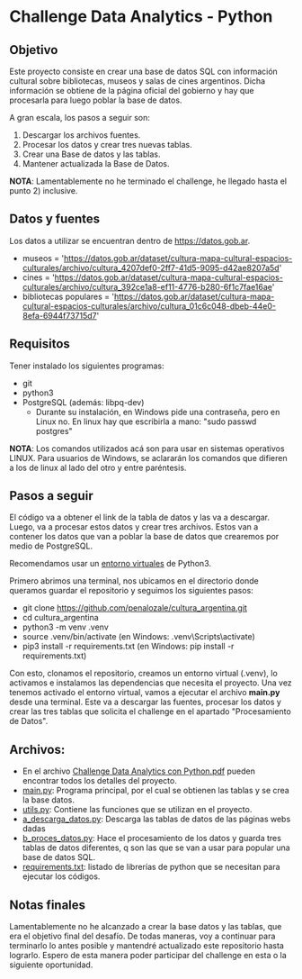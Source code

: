 # Challenge Data Analytics - Python

## Objetivo
Este proyecto consiste en crear una base de datos SQL con información cultural sobre bibliotecas, museos y salas de cines argentinos. Dicha información se obtiene de la página oficial del gobierno y hay que procesarla para luego poblar la base de datos. 

A gran escala, los pasos a seguir son:
 1) Descargar los archivos fuentes.
 2) Procesar los datos y crear tres nuevas tablas.
 3) Crear una Base de datos y las tablas.
 4) Mantener actualizada la Base de Datos.

**NOTA**: Lamentablemente no he terminado el challenge, he llegado hasta el punto 2) inclusive.

## Datos y fuentes
Los datos a utilizar se encuentran dentro de https://datos.gob.ar. 
 - museos = 'https://datos.gob.ar/dataset/cultura-mapa-cultural-espacios-culturales/archivo/cultura_4207def0-2ff7-41d5-9095-d42ae8207a5d'
 - cines = 'https://datos.gob.ar/dataset/cultura-mapa-cultural-espacios-culturales/archivo/cultura_392ce1a8-ef11-4776-b280-6f1c7fae16ae'
 - bibliotecas populares = 'https://datos.gob.ar/dataset/cultura-mapa-cultural-espacios-culturales/archivo/cultura_01c6c048-dbeb-44e0-8efa-6944f73715d7'

## Requisitos
Tener instalado los siguientes programas:
 - git
 - python3
 - PostgreSQL (además: libpq-dev)
    - Durante su instalación, en Windows pide una contraseña, pero en Linux no. En linux hay que escribirla a mano: "sudo passwd postgres"

**NOTA**: Los comandos utilizados acá son para usar en sistemas operativos LINUX. Para usuarios de Windows, se aclararán los comandos que difieren a los de linux al lado del otro y entre paréntesis.

## Pasos a seguir
El código va a obtener el link de la tabla de datos y las va a descargar. Luego, va a procesar estos datos y crear tres archivos. Estos van a contener los datos que van a poblar la base de datos que crearemos por medio de PostgreSQL. 

Recomendamos usar un [entorno virtuales](https://docs.python.org/es/3/tutorial/venv.html) de Python3.

Primero abrimos una terminal, nos ubicamos en el directorio donde queramos guardar el repositorio y seguimos los siguientes pasos:
 - git clone https://github.com/penalozale/cultura_argentina.git
 - cd cultura_argentina
 - python3 -m venv .venv
 - source .venv/bin/activate (en Windows: .venv\Scripts\activate)
 - pip3 install -r requirements.txt (en Windows: pip install -r requirements.txt)

Con esto, clonamos el repositorio, creamos un entorno virtual (.venv), lo activamos e instalamos las dependencias que necesita el proyecto.
Una vez tenemos activado el entorno virtual, vamos a ejecutar el archivo **main.py** desde una terminal.
Este va a descargar las fuentes, procesar los datos y crear las tres tablas que solicita el challenge en el apartado "Procesamiento de Datos".

## Archivos:
- En el archivo [Challenge Data Analytics con Python.pdf](Challenge%20Data%20Analytics%20con%20Python.pdf) pueden encontrar todos los detalles del proyecto.
- [main.py](main.py): Programa principal, por el cual se obtienen las tablas y se crea la base datos.
- [utils.py](utils.py): Contiene las funciones que se utilizan en el proyecto.
- [a_descarga_datos.py](a_descarga_datos.py): Descarga las tablas de datos de las páginas webs dadas
- [b_proces_datos.py](b_proces_datos.py): Hace el procesamiento de los datos y guarda tres tablas de datos diferentes, q son las que se van a usar para popular una base de datos SQL.
- [requirements.txt](requirements.txt): listado de librerías de python que se necesitan para ejecutar los códigos.
                         
## Notas finales
Lamentablemente no he alcanzado a crear la base datos y las tablas, que era el objetivo final del desafío. 
De todas maneras, voy a continuar para terminarlo lo antes posible y mantendré actualizado este repositorio hasta lograrlo.
Espero de esta manera poder participar del challenge en esta o la siguiente oportunidad. 
